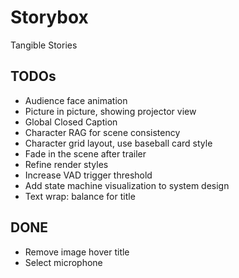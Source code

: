 # Storybox

Tangible Stories

## TODOs

- Audience face animation
- Picture in picture, showing projector view
- Global Closed Caption
- Character RAG for scene consistency
- Character grid layout, use baseball card style
- Fade in the scene after trailer
- Refine render styles
- Increase VAD trigger threshold
- Add state machine visualization to system design
- Text wrap: balance for title

## DONE

- Remove image hover title
- Select microphone
